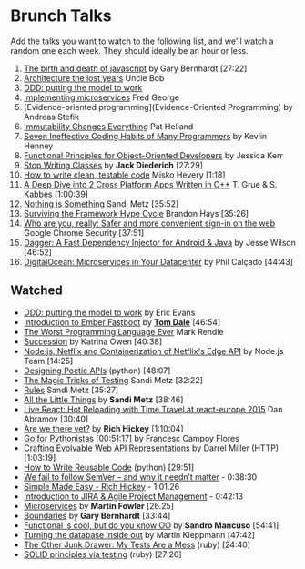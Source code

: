 # Brunch Talks

Add the talks you want to watch to the following list, and we'll watch a random one each week. They should ideally be an hour or less. 

1. [The birth and death of javascript](https://www.destroyallsoftware.com/talks/the-birth-and-death-of-javascript) by Gary Bernhardt [27:22]
2. [Architecture the lost years](http://www.confreaks.com/videos/759-rubymidwest2011-keynote-architecture-the-lost-years) Uncle Bob
3. [DDD: putting the model to work](https://www.infoq.com/presentations/model-to-work-evans)
4. [Implementing microservices](https://vimeo.com/79866979) Fred George
5. [Evidence-oriented programming](Evidence-Oriented Programming) by Andreas Stefik
6. [Immutability Changes Everything](https://vimeo.com/52831373) Pat Helland
7. [Seven Ineffective Coding Habits of Many Programmers](https://vimeo.com/97329157) by Kevlin Henney 
8. [Functional Principles for Object-Oriented Developers](https://www.youtube.com/watch?v=pMGY9ViIGNU) by Jessica Kerr
9. [Stop Writing Classes](http://pyvideo.org/video/880/stop-writing-classes) by **Jack Diederich** [27:29]
11. [How to write clean, testable code](http://youtu.be/XcT4yYu_TTs) Misko Hevery [1:18]
12. [A Deep Dive into 2 Cross Platform Apps Written in C++](https://www.youtube.com/watch?v=5AZMEm3rZ2Y) T. Grue & S. Kabbes [1:00:39]
13. [Nothing is Something](https://www.youtube.com/watch?v=OMPfEXIlTVE) Sandi Metz [35:52]
14. [Surviving the Framework Hype Cycle](https://www.youtube.com/watch?v=9zc4DSTRGeM) Brandon Hays [35:26]
15. [Who are you, really: Safer and more convenient sign-in on the web](https://www.youtube.com/watch?v=MnvUlGFb3GQ) Google Chrome Security [37:51]
16. [Dagger: A Fast Dependency Injector for Android & Java](https://www.infoq.com/presentations/Dagger) by Jesse Wilson [46:52]
17. [DigitalOcean: Microservices in Your Datacenter](https://www.infoq.com/presentations/digital-ocean-microservices) by Phil Calçado [44:43]

## Watched

* [DDD: putting the model to work](https://www.infoq.com/presentations/model-to-work-evans) by Eric Evans
* [Introduction to Ember Fastboot](https://vimeo.com/157688134) by [**Tom Dale**](https://twitter.com/tomdale) [46:54]
* [The Worst Programming Language Ever](https://www.infoq.com/presentations/worst-programming-language) Mark Rendle
* [Succession](https://youtu.be/59YClXmkCVM) by Katrina Owen [40:38]
* [Node.js, Netflix and Containerization of Netflix's Edge API](https://www.youtube.com/watch?v=oP7R20IYcs8&feature=youtu.be) by Node.js Team [14:25]
* [Designing Poetic APIs](https://www.youtube.com/watch?v=JQYnFyG7A8c) (python) [48:07]
* [The Magic Tricks of Testing](https://www.youtube.com/watch?v=URSWYvyc42M) Sandi Metz [32:22]
* [Rules](https://www.youtube.com/watch?v=npOGOmkxuio) Sandi Metz [35:27]
* [All the Little Things](https://youtu.be/8bZh5LMaSmE) by **Sandi Metz** [38:46]
* [Live React: Hot Reloading with Time Travel at react-europe 2015](https://www.youtube.com/watch?v=xsSnOQynTHs) Dan Abramov [30:40]
* [Are we there yet?](http://www.infoq.com/presentations/Are-We-There-Yet-Rich-Hickey) by **Rich Hickey** [1:10:04]
* [Go for Pythonistas](https://www.youtube.com/watch?v=elu0VpLzJL8) [00:51:17] by Francesc Campoy Flores
* [Crafting Evolvable Web API Representations](https://vimeo.com/131643022) by Darrel Miller (HTTP) [1:03:19]
* [How to Write Reusable Code](https://www.youtube.com/watch?v=r9cnHO15YgU) (python) [29:51]
* [We fail to follow SemVer – and why it needn’t matter](https://www.youtube.com/watch?v=tc2UgG5L7WM) - 0:38:30
* [Simple Made Easy - Rich Hickey](http://www.infoq.com/presentations/Simple-Made-Easy) - 1:01.26
* [Introduction to JIRA & Agile Project Management](https://www.youtube.com/watch?v=NrHpXvDXVrw) - 0:42:13
* [Microservices](https://www.youtube.com/watch?v=wgdBVIX9ifA) by **Martin Fowler** [26.25]
* [Boundaries](https://www.destroyallsoftware.com/talks/boundaries) by **Gary Bernhardt** [33:44]
* [Functional is cool, but do you know OO](http://www.parleys.com/play/51aa0172e4b01033a7e4b67a/) by **Sandro Mancuso** [54:41]
* [Turning the database inside out](https://www.youtube.com/watch?v=fU9hR3kiOK0) by Martin Kleppmann [47:42]
* [The Other Junk Drawer: My Tests Are a Mess](http://www.confreaks.tv/videos/mwrc2014-the-other-junk-drawer-my-tests-are-a-mess) (ruby) [24:40]
* [SOLID principles via testing](http://www.confreaks.tv/videos/larubyconf2014-solid-principles-through-tests) (ruby) [27:26]
